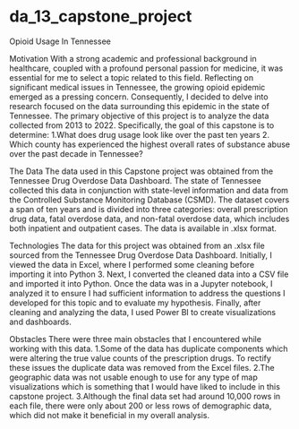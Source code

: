 # da_13_capstone_project
Opioid Usage In Tennessee

Motivation
With a strong academic and professional background in healthcare, coupled with a profound personal passion for medicine, it was essential for me to select a topic related to this field. Reflecting on significant medical issues in Tennessee, the growing opioid epidemic emerged as a pressing concern. Consequently, I decided to delve into research focused on the data surrounding this epidemic in the state of Tennessee. The primary objective of this project is to analyze the data collected from 2013 to 2022. Specifically, the goal of this capstone is to determine: 1.What does drug usage look like over the past ten years 2. Which county has experienced the highest overall rates of substance abuse over the past decade in Tennessee?

The Data
The data used in this Capstone project was obtained from the Tennessee Drug Overdose Data Dashboard. The state of Tennessee collected this data in conjunction with state-level information and data from the Controlled Substance Monitoring Database (CSMD). The dataset covers a span of ten years and is divided into three categories: overall prescription drug data, fatal overdose data, and non-fatal overdose data, which includes both inpatient and outpatient cases. The data is available in .xlsx format.

Technologies 
The data for this project was obtained from an .xlsx file sourced from the Tennessee Drug Overdose Data Dashboard. Initially, I viewed the data in Excel, where I performed some cleaning before importing it into Python 3. Next, I converted the cleaned data into a CSV file and imported it into Python. Once the data was in a Jupyter notebook, I analyzed it to ensure I had sufficient information to address the questions I developed for this topic and to evaluate my hypothesis. Finally, after cleaning and analyzing the data, I used Power BI to create visualizations and dashboards.

Obstacles
There were three main obstacles that I encountered while working with this data.
1.Some of the data has duplicate components which were altering the true value counts of the prescription drugs. To rectify these issues the duplicate data was removed from the Excel files.
2.The geographic data was not usable enough to use for any type of map visualizations which is something that I would have liked to include in this capstone project.
3.Although the final data set had around 10,000 rows in each file, there were only about 200 or less rows of demographic data, which did not make it beneficial in my overall analysis. 
